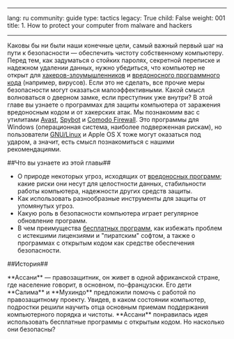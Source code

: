 

---

lang: ru
community: guide
type: tactics
legacy: True
child: False
weight: 001
title: 1. How to protect your computer from malware and hackers

---

Каковы бы ни были наши конечные цели, самый важный первый шаг на пути к безопасности — обеспечить чистоту собственному компьютеру. Перед тем, как задуматься о стойких паролях, секретной переписке и надежном удалении данных, нужно убедиться, что компьютер не открыт для [хакеров-злоумышленников](/ru/glossary#Hacker) и [вредоносного программного кода](/ru/glossary#Malware) (например, вирусов). Если это не сделать, все прочие меры безопасности могут оказаться малоэффективными. Какой смысл волноваться о дверном замке, если преступник уже внутри? В этой главе вы узнаете о программах для защиты компьютера от заражения вредоносным кодом и от хакерских атак. Мы познакомим вас с утилитами [Avast](/ru/glossary#Avast), [Spybot](/ru/glossary#Spybot) и [Comodo Firewall](/ru/glossary#Comodo_Firewall). Это программы для Windows (операционная система, наиболее подверженная рискам), но пользователи [GNU/Linux](/ru/glossary#GNU_Linux) и Apple OS X тоже могут оказаться под ударом, а значит, есть смысл познакомиться с нашими рекомендациями.

##Что вы узнаете из этой главы##

- О природе некоторых угроз, исходящих от [вредоносных программ](/ru/glossary#Malware); какие риски они несут для целостности данных, стабильности работы компьютера, надежности других средств защиты.
- Как использовать разнообразные инструменты для защиты от упомянутых угроз.
- Какую роль в безопасности компьютера играет регулярное обновление программ.
- В чем преимущества [бесплатных программ](/ru/glossary#Freeware), как избежать проблем с истекшими лицензиями и "пиратским" софтом, а также о программах с открытым кодом как средстве обеспечения безопасности.

##История##

<div class="background" markdown="1">
**Ассани** — правозащитник, он живет в одной африканской стране, где население говорит, в основном, по-французски. Его дети **Салима** и **Мухиндо** предложили помочь с работой по правозащитному проекту. Увидев, в каком состоянии компьютер, подростки решили научить отца основным приемам поддержания компьютерного порядка и чистоты. **Ассани** понравилась идея использовать бесплатные программы с открытым кодом. Но насколько они безопасны?
</div>

